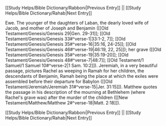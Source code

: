 [[Study Helps/Bible Dictionary/Rabboni|Previous Entry]]  ||  [[Study Helps/Bible Dictionary/Rahab|Next Entry]]

 Ewe. The younger of the daughters of Laban, the dearly loved wife of Jacob, and mother of Joseph and Benjamin ([[Old Testament/Genesis/Genesis 29|Gen. 29-31]]; [[Old Testament/Genesis/Genesis 33#^verse-1|33:1-2, 7]]; [[Old Testament/Genesis/Genesis 35#^verse-16|35:16, 24-25]]; [[Old Testament/Genesis/Genesis 46#^verse-19|46:19, 22, 25]]); her grave ([[Old Testament/Genesis/Genesis 35#^verse-19|35:19-20]]; [[Old Testament/Genesis/Genesis 48#^verse-7|48:7]]; [[Old Testament/1 Samuel/1 Samuel 10#^verse-2|1 Sam. 10:2]]). Jeremiah, in a very beautiful passage, pictures Rachel as weeping in Ramah for her children, the descendants of Benjamin, Ramah being the place at which the exiles were assembled before their departure for Babylon ([[Old Testament/Jeremiah/Jeremiah 31#^verse-15|Jer. 31:15]]). Matthew quotes the passage in his description of the mourning at Bethlehem (where Rachel's grave was) after the murder of the children ([[New Testament/Matthew/Matthew 2#^verse-18|Matt. 2:18]]).

[[Study Helps/Bible Dictionary/Rabboni|Previous Entry]]  ||  [[Study Helps/Bible Dictionary/Rahab|Next Entry]]